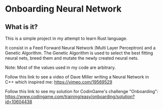 # Onboarding Neural Network

## What is it?

This is a simple project in my attempt to learn Rust language.

It consist in a Feed Forward Neural Network (Multi Layer Perceptron) and a Genetic Algorithm.
The Genetic Algorithm is used to select the best fitting neural nets, breed them and mutate the newly created neural nets.

Note: Most of the values used in my code are arbitrary.

Follow this link to see a video of Dave Miller writing a Neural Network in C++ which inspired me: 
https://vimeo.com/19569529

Follow this link to see my solution for CodinGame's challenge "Onboarding": 
https://www.codingame.com/training/easy/onboarding/solution?id=10604438
